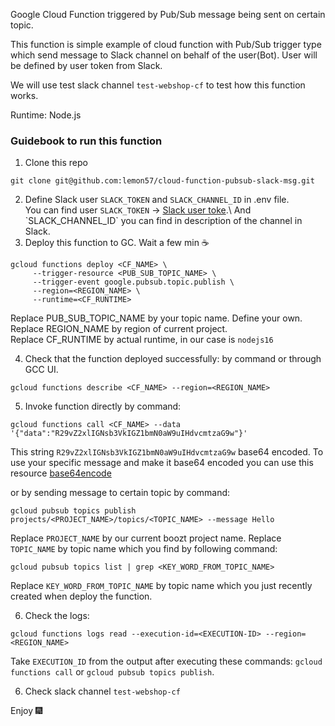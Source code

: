 Google Cloud Function triggered by Pub/Sub message being sent on certain topic.

This function is simple example of cloud function with Pub/Sub trigger type which send message to Slack channel on behalf of the user(Bot). User will be defined by user token from Slack. 

We will use test slack channel `test-webshop-cf` to test how this function works.

Runtime: Node.js

### Guidebook to run this function
1. Clone this repo
```
git clone git@github.com:lemon57/cloud-function-pubsub-slack-msg.git
```
2. Define Slack user `SLACK_TOKEN` and `SLACK_CHANNEL_ID` in .env file.\
You can find user `SLACK_TOKEN` -> [Slack user toke](https://api.slack.com/apps/A03FHHA7URG/oauth?).\
And `SLACK_CHANNEL_ID` you can find in description of the channel in Slack.
3. Deploy this function to GC. Wait a few min ☕
```
gcloud functions deploy <CF_NAME> \
     --trigger-resource <PUB_SUB_TOPIC_NAME> \
     --trigger-event google.pubsub.topic.publish \
     --region=<REGION_NAME> \
     --runtime=<CF_RUNTIME>
```
Replace PUB_SUB_TOPIC_NAME by your topic name. Define your own.\
Replace REGION_NAME by region of current project.\
Replace CF_RUNTIME by actual runtime, in our case is `nodejs16`

4. Check that the function deployed successfully: by command or through GCC UI.
```
gcloud functions describe <CF_NAME> --region=<REGION_NAME>
```
5. Invoke function directly by command:
```
gcloud functions call <CF_NAME> --data '{"data":"R29vZ2xlIGNsb3VkIGZ1bmN0aW9uIHdvcmtzaG9w"}'
```
This string `R29vZ2xlIGNsb3VkIGZ1bmN0aW9uIHdvcmtzaG9w` base64 encoded. To use your specific message and make it base64 encoded you can use this resource [base64encode](https://www.base64encode.org/)

or by sending message to certain topic by command:
```
gcloud pubsub topics publish projects/<PROJECT_NAME>/topics/<TOPIC_NAME> --message Hello
```
Replace `PROJECT_NAME` by our current boozt project name.
Replace `TOPIC_NAME` by topic name which you find by following command:
```
gcloud pubsub topics list | grep <KEY_WORD_FROM_TOPIC_NAME>
```
Replace `KEY_WORD_FROM_TOPIC_NAME` by topic name which you just recently created when deploy the function.

6. Check the logs:
```
gcloud functions logs read --execution-id=<EXECUTION-ID> --region=<REGION_NAME>
```
Take `EXECUTION_ID` from the output after executing these commands: `gcloud functions call` or `gcloud pubsub topics publish`.

6. Check slack channel `test-webshop-cf`

Enjoy 🎆
